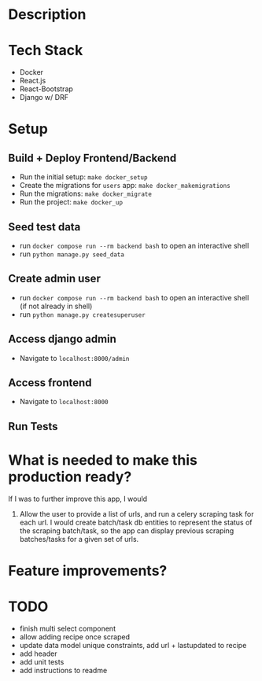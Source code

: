 
# Description

# Tech Stack
- Docker
- React.js
- React-Bootstrap
- Django w/ DRF

# Setup

## Build + Deploy Frontend/Backend

-   Run the initial setup:
    `make docker_setup`
-   Create the migrations for `users` app:
    `make docker_makemigrations`
-   Run the migrations:
    `make docker_migrate`
-   Run the project:
    `make docker_up`

## Seed test data

- run `docker compose run --rm backend bash` to open an interactive shell
- run `python manage.py seed_data`

## Create admin user

- run `docker compose run --rm backend bash` to open an interactive shell (if not already in shell)
- run `python manage.py createsuperuser`

## Access django admin

- Navigate to `localhost:8000/admin`

## Access frontend

- Navigate to `localhost:8000`

## Run Tests

# What is needed to make this production ready?
If I was to further improve this app, I would
1. Allow the user to provide a list of urls, and run a celery scraping task for each url. I would create batch/task db entities to represent the status of the scraping batch/task, so the app can display previous scraping batches/tasks for a given set of urls.

# Feature improvements?

# TODO
- finish multi select component
- allow adding recipe once scraped
- update data model unique constraints, add url + lastupdated to recipe
- add header
- add unit tests
- add instructions to readme
